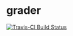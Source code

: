 # grader

[![Travis-CI Build Status](https://travis-ci.org/richfitz/grader.svg?branch=master)](https://travis-ci.org/richfitz/grader)
